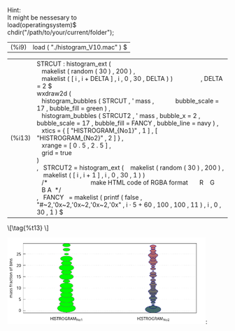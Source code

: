 <!DOCTYPE html>
<html lang="">
  <head>
        <link rel="stylesheet" type="text/css" href="bubble_Beispiel_1_htmlimg/bubble_Beispiel_1.css"/>
  </head>
  <body>
    <p hidden="hidden">\(      \DeclareMathOperator{\abs}{abs}
      \newcommand{\ensuremath}[1]{\mbox{$#1$}}
\)</p>
    <!-- Text cell -->
    <div class="comment">
      <p>Hint:
        <br/>It might be nessesary to
        <br/>load(operatingsystem)$
        <br/>chdir("/path/to/your/current/folder");
</p>
    </div>
    <!-- Code cell -->
    <table>
      <tr>
        <td>
          <span class="prompt">(%i9)	
  </span>
        </td>
        <td>
          <span class="input">
            <span class="code_function">load</span>
            <span class="code_operator">(</span>
            <span class="code_string">"./histogram_V10.mac"</span>
            <span class="code_operator">)</span>
            <span class="code_endofline">$</span>
          </span>
        </td>
      </tr>
    </table>
    <!-- Code cell -->
    <table>
      <tr>
        <td>
          <span class="prompt">(%i13)	
  </span>
        </td>
        <td>
          <span class="input">
            <span class="code_variable">STRCUT</span>
            <span class="code_operator">:</span>
            <span class="code_function">histogram_ext</span>
            <span class="code_operator">(</span>
            <span class="code_endofline">
              <br/>
            </span>    
            <span class="code_function">makelist</span>
            <span class="code_operator">(</span>
            <span class="code_function">random</span>
            <span class="code_operator">(</span>
            <span class="code_number">30</span>
            <span class="code_operator">)</span>
            <span class="code_endofline">,</span>
            <span class="code_number">200</span>
            <span class="code_operator">)</span>
            <span class="code_endofline">,</span>
            <span class="code_endofline">
              <br/>
            </span>    
            <span class="code_function">makelist</span>
            <span class="code_operator">(</span>
            <span class="code_operator">[</span>
            <span class="code_variable">i</span>
            <span class="code_endofline">,</span>
            <span class="code_variable">i</span>
            <span class="code_operator">+</span>
            <span class="code_variable">DELTA</span>
            <span class="code_operator">]</span>
            <span class="code_endofline">,</span>
            <span class="code_variable">i</span>
            <span class="code_endofline">,</span>
            <span class="code_number">0</span>
            <span class="code_endofline">,</span>
            <span class="code_number">30</span>
            <span class="code_endofline">,</span>
            <span class="code_variable">DELTA</span>
            <span class="code_operator">)</span>
            <span class="code_operator">)</span>                 
            <span class="code_endofline">,</span>
            <span class="code_variable">DELTA</span>
            <span class="code_operator">=</span>
            <span class="code_number">2</span>
            <span class="code_endofline">$</span>
            <span class="code_endofline">
              <br/>
            </span>
            <span class="code_function">wxdraw2d</span>
            <span class="code_operator">(</span>
            <span class="code_endofline">
              <br/>
            </span>    
            <span class="code_function">histogram_bubbles</span>
            <span class="code_operator">(</span>
            <span class="code_variable">STRCUT</span>
            <span class="code_endofline">,</span>
            <span class="code_operator">'</span>
            <span class="code_variable">mass</span>
            <span class="code_endofline">,</span>             
            <span class="code_variable">bubble_scale</span>
            <span class="code_operator">=</span>
            <span class="code_number">17</span>
            <span class="code_endofline">,</span>
            <span class="code_variable">bubble_fill</span>
            <span class="code_operator">=</span>
            <span class="code_variable">green</span>
            <span class="code_operator">)</span>
            <span class="code_endofline">,</span>
            <span class="code_endofline">
              <br/>
            </span>    
            <span class="code_function">histogram_bubbles</span>
            <span class="code_operator">(</span>
            <span class="code_variable">STRCUT2</span>
            <span class="code_endofline">,</span>
            <span class="code_operator">'</span>
            <span class="code_variable">mass</span>
            <span class="code_endofline">,</span>
            <span class="code_variable">bubble_x</span>
            <span class="code_operator">=</span>
            <span class="code_number">2</span>
            <span class="code_endofline">,</span>
            <span class="code_variable">bubble_scale</span>
            <span class="code_operator">=</span>
            <span class="code_number">17</span>
            <span class="code_endofline">,</span>
            <span class="code_variable">bubble_fill</span>
            <span class="code_operator">=</span>
            <span class="code_variable">FANCY</span>
            <span class="code_endofline">,</span>
            <span class="code_variable">bubble_line</span>
            <span class="code_operator">=</span>
            <span class="code_variable">navy</span>
            <span class="code_operator">)</span>
            <span class="code_endofline">,</span>
            <span class="code_endofline">
              <br/>
            </span>    
            <span class="code_variable">xtics</span>
            <span class="code_operator">=</span>
            <span class="code_operator">{</span>
            <span class="code_operator">[</span>
            <span class="code_string">"HISTROGRAM_{No1}"</span>
            <span class="code_endofline">,</span>
            <span class="code_number">1</span>
            <span class="code_operator">]</span>
            <span class="code_endofline">,</span>
            <span class="code_operator">[</span>
            <span class="code_string">"HISTROGRAM_{No2}"</span>
            <span class="code_endofline">,</span>
            <span class="code_number">2</span>
            <span class="code_operator">]</span>
            <span class="code_operator">}</span>
            <span class="code_endofline">,</span>
            <span class="code_endofline">
              <br/>
            </span>    
            <span class="code_variable">xrange</span>
            <span class="code_operator">=</span>
            <span class="code_operator">[</span>
            <span class="code_number">0</span>
            <span class="code_endofline">.</span>
            <span class="code_number">5</span>
            <span class="code_endofline">,</span>
            <span class="code_number">2</span>
            <span class="code_endofline">.</span>
            <span class="code_number">5</span>
            <span class="code_operator">]</span>
            <span class="code_endofline">,</span>
            <span class="code_endofline">
              <br/>
            </span>    
            <span class="code_variable">grid</span>
            <span class="code_operator">=</span>
            <span class="code_function">true</span>
            <span class="code_endofline">
              <br/>
            </span>
            <span class="code_operator">)</span>   
            <span class="code_endofline">
              <br/>
            </span>
            <span class="code_endofline">,</span>   
            <span class="code_variable">STRCUT2</span>
            <span class="code_operator">=</span>
            <span class="code_function">histogram_ext</span>
            <span class="code_operator">(</span>    
            <span class="code_function">makelist</span>
            <span class="code_operator">(</span>
            <span class="code_function">random</span>
            <span class="code_operator">(</span>
            <span class="code_number">30</span>
            <span class="code_operator">)</span>
            <span class="code_endofline">,</span>
            <span class="code_number">200</span>
            <span class="code_operator">)</span>
            <span class="code_endofline">,</span>     
            <span class="code_function">makelist</span>
            <span class="code_operator">(</span>
            <span class="code_operator">[</span>
            <span class="code_variable">i</span>
            <span class="code_endofline">,</span>
            <span class="code_variable">i</span>
            <span class="code_operator">+</span>
            <span class="code_number">1</span>
            <span class="code_operator">]</span>
            <span class="code_endofline">,</span>
            <span class="code_variable">i</span>
            <span class="code_endofline">,</span>
            <span class="code_number">0</span>
            <span class="code_endofline">,</span>
            <span class="code_number">30</span>
            <span class="code_endofline">,</span>
            <span class="code_number">1</span>
            <span class="code_operator">)</span>
            <span class="code_operator">)</span>
            <span class="code_endofline">
              <br/>
            </span>    
            <span class="code_comment">/*                          make HTML code of RGBA format       R    G    B A  */</span>
            <span class="code_endofline">
              <br/>
            </span>
            <span class="code_endofline">,</span>   
            <span class="code_variable">FANCY</span>   
            <span class="code_operator">=</span>
            <span class="code_function">makelist</span>
            <span class="code_operator">(</span>
            <span class="code_function">printf</span>
            <span class="code_operator">(</span>
            <span class="code_function">false</span>
            <span class="code_endofline">,</span>
            <span class="code_string">"#~2,'0x~2,'0x~2,'0x~2,'0x"</span>
            <span class="code_endofline">,</span>
            <span class="code_variable">i</span>
            <span class="code_operator">·</span>
            <span class="code_number">5</span>
            <span class="code_operator">+</span>
            <span class="code_number">60</span>
            <span class="code_endofline">,</span>
            <span class="code_number">100</span>
            <span class="code_endofline">,</span>
            <span class="code_number">100</span>
            <span class="code_endofline">,</span>
            <span class="code_number">11</span>
            <span class="code_operator">)</span>
            <span class="code_endofline">,</span>
            <span class="code_variable">i</span>
            <span class="code_endofline">,</span>
            <span class="code_number">0</span>
            <span class="code_endofline">,</span>
            <span class="code_number">30</span>
            <span class="code_endofline">,</span>
            <span class="code_number">1</span>
            <span class="code_operator">)</span>
            <span class="code_endofline">$</span>
          </span>
        </td>
      </tr>
    </table>
    <p>\[\tag{%t13} \]
</p>
    <img src="bubble_Beispiel_1_htmlimg/bubble_Beispiel_1_1.png" width="798" style="max-width:90%;" loading="lazy" alt=" (Bild) "/>:
  </body>
</html>


